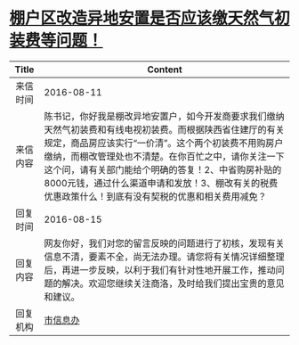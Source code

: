 # <a href="http://www.shangluo.gov.cn/zmhd/ldxxxx.jsp?urltype=leadermail.LeaderMailContentUrl&wbtreeid=1112&leadermailid=3776">棚户区改造异地安置是否应该缴天然气初装费等问题！</a>
| Title |                                                                                            Content                                                                                            |
|:-----:|-----------------------------------------------------------------------------------------------------------------------------------------------------------------------------------------------|
| 来信时间  | 2016-08-11                                                                                                                                                                                    |
| 来信内容  | 陈书记，你好我是棚改异地安置户，如今开发商要求我们缴纳天然气初装费和有线电视初装费。而根据陕西省住建厅的有关规定，商品房应该实行“一价清”。这个两个初装费不用购房户缴纳，而棚改管理处也不清楚。在你百忙之中，请你关注一下这个问，请有关部门能给个明确的答复！2、中省购房补贴的8000元钱，通过什么渠道申请和发放！3、棚改有关的税费优惠政策什么！到底有没有契税的优惠和相关费用减免？ |
| 回复时间  | 2016-08-15                                                                                                                                                                                    |
| 回复内容  | 网友你好，我们对您的留言反映的问题进行了初核，发现有关信息不清，要素不全，尚无法办理。请您将有关情况详细整理后，再进一步反映，以利于我们有针对性地开展工作，推动问题的解决。欢迎您继续关注商洛，及时给我们提出宝贵的意见和建议。                                                                              |
| 回复机构  | <a href="../../categories/agencies/市信息办.md">市信息办</a>                                                                                                                                          |